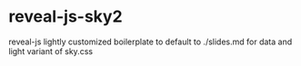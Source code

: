 # reveal-js-sky2
reveal-js lightly customized boilerplate to default to ./slides.md for data and light variant of sky.css
